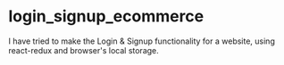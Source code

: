# login_signup_ecommerce
I have tried to make the Login &amp; Signup functionality for a website, using react-redux and browser's local storage.
